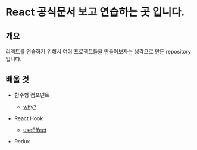# React 공식문서 보고 연습하는 곳 입니다.


## 개요
리액트를 연습하기 위해서 여러 프로젝트들을 만들어보자는 생각으로 만든 repository입니다.


## 배울 것
- 함수형 컴포넌트
    - [why?](https://www.notion.so/2de209899e4847fb8bbe84dc5a6ef945)
- React Hook
    - [useEffect](https://www.notion.so/useEffect-c19871e9a6914069a2cf4ed4b85ade30)
  
- Redux


